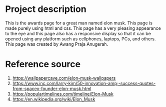 # Project description
This is the awards page for a great man named elon musk. This page is made purely using html and css. This page has a very pleasing appearance to the eye and this page also has a responsive display so that it can be opened using any platform such as cellphones, laptops, PCs, and others. This page was created by Awang Praja Anugerah.

# Reference source
1. https://wallpapercave.com/elon-musk-wallpapers
2. https://www.inc.com/larry-kim/50-innovation-amp;-success-quotes-from-spacex-founder-elon-musk.html
3. https://populartimelines.com/timeline/Elon-Musk
4. https://en.wikipedia.org/wiki/Elon_Musk
